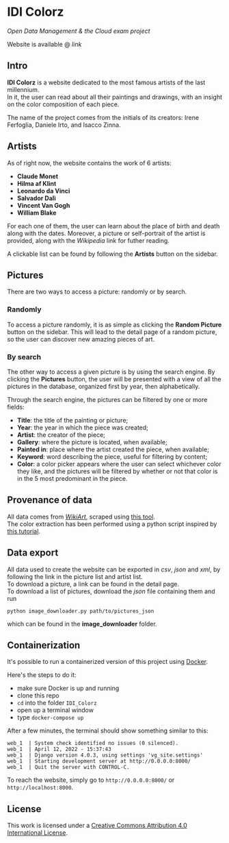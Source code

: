 # IDI Colorz
*Open Data Management &amp; the Cloud exam project*

Website is available @ *link*

## Intro
**IDI Colorz** is a website dedicated to the most famous artists of the last millennium.   
In it, the user can read about all their paintings and drawings, with an insight on the color composition of each piece.  

The name of the project comes from the initials of its creators: Irene Ferfoglia, Daniele Irto, and Isacco Zinna.


## Artists
As of right now, the website contains the work of 6 artists:
* **Claude Monet**
* **Hilma af Klint**
* **Leonardo da Vinci**
* **Salvador Dalì**
* **Vincent Van Gogh**
* **William Blake**

For each one of them, the user can learn about the place of birth and death along with the dates. Moreover, a picture or self-portrait of the artist is provided, along with the *Wikipedia* link for futher reading. 

A clickable list can be found by following the **Artists** button on the sidebar.

## Pictures
There are two ways to access a picture: randomly or by search.

### Randomly
To access a picture randomly, it is as simple as clicking the **Random Picture** button on the sidebar. This will lead to the detail page of a random picture, so the user can discover new amazing pieces of art.

### By search
The other way to access a given picture is by using the search engine. By clicking the **Pictures** button, the user will be presented with a view of all the pictures in the database, organized first by year, then alphabetically. 

Through the search engine, the pictures can be filtered by one or more fields:
* **Title**: the title of the painting or picture;
* **Year**: the year in which the piece was created;
* **Artist**: the creator of the piece;
* **Gallery**: where the picture is located, when available;
* **Painted in**: place where the artist created the piece, when available;
* **Keyword**: word describing the piece, useful for filtering by content;
* **Color**: a color picker appears where the user can select whichever color they like, and the pictures will be filtered by whether or not that color is in the 5 most predominant in the piece. 

## Provenance of data
All data comes from [*WikiArt*](https://www.wikiart.org), scraped using [this tool](https://github.com/lucasdavid/wikiart).  
The color extraction has been performed using a python script inspired by [this tutorial](https://www.alessandroai.com/extract-and-analyze-colors-from-any-image/).

## Data export
All data used to create the website can be exported in *csv*, *json* and *xml*, by following the link in the picture list and artist list.  
To download a picture, a link can be found in the detail page.  
To download a list of pictures, download the *json* file containing them and run 
```
python image_downloader.py path/to/pictures_json
```
which can be found in the **image_downloader** folder.

## Containerization

It's possible to run a containerized version of this project using [Docker](https://www.docker.com). 

Here's the steps to do it:
* make sure Docker is up and running
* clone this repo
* `cd` into the folder `IDI_Colorz`
* open up a terminal window
* type `docker-compose up`

After a few minutes, the terminal should show something similar to this:
```
web_1  | System check identified no issues (0 silenced).
web_1  | April 12, 2022 - 15:37:43
web_1  | Django version 4.0.3, using settings 'vg_site.settings'
web_1  | Starting development server at http://0.0.0.0:8000/
web_1  | Quit the server with CONTROL-C.
```
To reach the website, simply go to `http://0.0.0.0:8000/` or `http://localhost:8000`.
## License
This work is licensed under a [Creative Commons Attribution 4.0 International License](http://creativecommons.org/licenses/by/4.0/).

